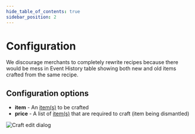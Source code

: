 ```yaml
---
hide_table_of_contents: true
sidebar_position: 2
---
```


# Configuration

We discourage merchants to completely rewrite recipes because there would be mess in Event History table showing both
new and old items crafted from the same recipe.

## Configuration options

- **item** - An [item(s)](/admin/miscellaneous/asset/) to be crafted
- **price** - A list of [item(s)](/admin/miscellaneous/asset/) that are required to craft (item being dismantled)

![Craft edit dialog](/img/admin/mechanics-simple/recipes/craft/craft_edit_dialog.png)

